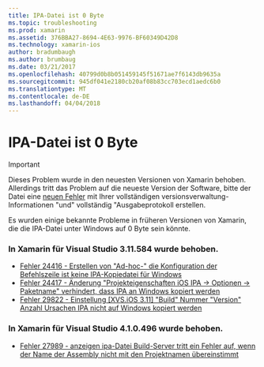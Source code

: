 ```yaml
---
title: IPA-Datei ist 0 Byte
ms.topic: troubleshooting
ms.prod: xamarin
ms.assetid: 376BBA27-8694-4E63-9976-BF60349D42D8
ms.technology: xamarin-ios
author: bradumbaugh
ms.author: brumbaug
ms.date: 03/21/2017
ms.openlocfilehash: 40799d0b8b051459145f51671ae7f6143db9635a
ms.sourcegitcommit: 945df041e2180cb20af08b83cc703ecd1aedc6b0
ms.translationtype: MT
ms.contentlocale: de-DE
ms.lasthandoff: 04/04/2018
---
```

# <a name="ipa-file-is-0-bytes"></a>IPA-Datei ist 0 Byte

> [!IMPORTANT]
> Dieses Problem wurde in den neuesten Versionen von Xamarin behoben. Allerdings tritt das Problem auf die neueste Version der Software, bitte der Datei eine [neuen Fehler](~/cross-platform/troubleshooting/questions/howto-file-bug.md) mit Ihrer vollständigen versionsverwaltung-Informationen "und" vollständig "Ausgabeprotokoll erstellen.



Es wurden einige bekannte Probleme in früheren Versionen von Xamarin, die die IPA-Datei unter Windows auf 0 Byte sein könnte. 

### <a name="fixed-in-xamarin-for-visual-studio-311584"></a>In Xamarin für Visual Studio 3.11.584 wurde behoben. 
- [Fehler 24416 - Erstellen von "Ad-hoc-" die Konfiguration der Befehlszeile ist keine IPA-Kopiedatei für Windows](https://bugzilla.xamarin.com/show_bug.cgi?id=24416)
- [Fehler 24417 - Änderung "Projekteigenschaften iOS IPA -> Optionen -> Paketname" verhindert, dass IPA an Windows kopiert werden](https://bugzilla.xamarin.com/show_bug.cgi?id=24417)
- [Fehler 29822 - Einstellung [XVS.iOS 3.11] "Build" Nummer "Version" Anzahl Ursachen IPA nicht auf Windows kopiert werden](https://bugzilla.xamarin.com/show_bug.cgi?id=29822)

### <a name="fixed-in-xamarin-for-visual-studio-410496"></a>In Xamarin für Visual Studio 4.1.0.496 wurde behoben.
- [Fehler 27989 - anzeigen ipa-Datei Build-Server tritt ein Fehler auf, wenn der Name der Assembly nicht mit den Projektnamen übereinstimmt](https://bugzilla.xamarin.com/show_bug.cgi?id=27989)
